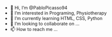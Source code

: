 - 👋 Hi, I’m @PabloPicasso94
- 👀 I’m interested in Programing, Physiotherapy
- 🌱 I’m currently learning HTML, CSS, Python
- 💞️ I’m looking to collaborate on ...
- 📫 How to reach me ...

<!---
PabloPicasso94/PabloPicasso94 is a ✨ special ✨ repository because its `README.md` (this file) appears on your GitHub profile.
You can click the Preview link to take a look at your changes.
--->
